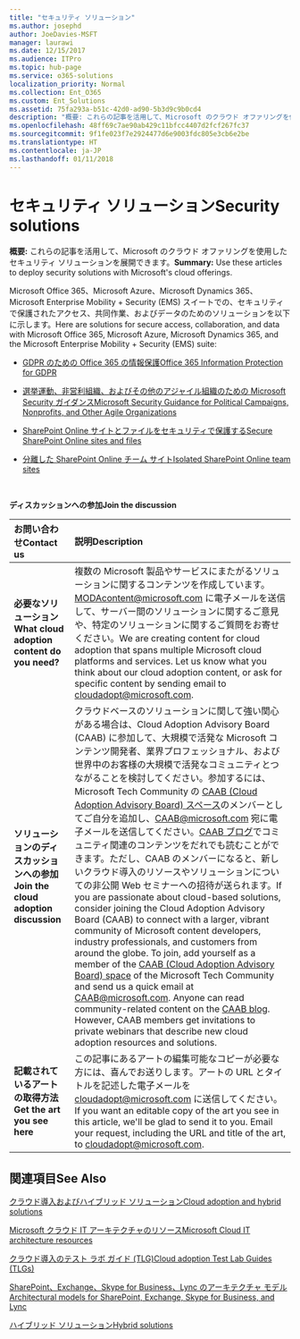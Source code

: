 ```yaml
---
title: "セキュリティ ソリューション"
ms.author: josephd
author: JoeDavies-MSFT
manager: laurawi
ms.date: 12/15/2017
ms.audience: ITPro
ms.topic: hub-page
ms.service: o365-solutions
localization_priority: Normal
ms.collection: Ent_O365
ms.custom: Ent_Solutions
ms.assetid: 75fa293a-b51c-42d0-ad90-5b3d9c9b0cd4
description: "概要: これらの記事を活用して、Microsoft のクラウド オファリングを使用したセキュリティ ソリューションを展開できます。"
ms.openlocfilehash: 48ff69c7ae90ab429c11bfcc4407d2fcf267fc37
ms.sourcegitcommit: 9f1fe023f7e2924477d6e9003fdc805e3cb6e2be
ms.translationtype: HT
ms.contentlocale: ja-JP
ms.lasthandoff: 01/11/2018
---
```

# <a name="security-solutions"></a><span data-ttu-id="197e5-103">セキュリティ ソリューション</span><span class="sxs-lookup"><span data-stu-id="197e5-103">Security solutions</span></span>

 <span data-ttu-id="197e5-104">**概要:** これらの記事を活用して、Microsoft のクラウド オファリングを使用したセキュリティ ソリューションを展開できます。</span><span class="sxs-lookup"><span data-stu-id="197e5-104">**Summary:** Use these articles to deploy security solutions with Microsoft's cloud offerings.</span></span>
  
<span data-ttu-id="197e5-105">Microsoft Office 365、Microsoft Azure、Microsoft Dynamics 365、Microsoft Enterprise Mobility + Security (EMS) スイートでの、セキュリティで保護されたアクセス、共同作業、およびデータのためのソリューションを以下に示します。</span><span class="sxs-lookup"><span data-stu-id="197e5-105">Here are solutions for secure access, collaboration, and data with Microsoft Office 365, Microsoft Azure, Microsoft Dynamics 365, and the Microsoft Enterprise Mobility + Security (EMS) suite:</span></span>

- [<span data-ttu-id="197e5-106">GDPR のための Office 365 の情報保護</span><span class="sxs-lookup"><span data-stu-id="197e5-106">Office 365 Information Protection for GDPR</span></span>](office-365-information-protection-for-gdpr.md)
  
- [<span data-ttu-id="197e5-107">選挙運動、非営利組織、およびその他のアジャイル組織のための Microsoft Security ガイダンス</span><span class="sxs-lookup"><span data-stu-id="197e5-107">Microsoft Security Guidance for Political Campaigns, Nonprofits, and Other Agile Organizations</span></span>](microsoft-security-guidance-for-political-campaigns-nonprofits-and-other-agile-o.md)
    
- [<span data-ttu-id="197e5-108">SharePoint Online サイトとファイルをセキュリティで保護する</span><span class="sxs-lookup"><span data-stu-id="197e5-108">Secure SharePoint Online sites and files</span></span>](secure-sharepoint-online-sites-and-files.md)
    
- [<span data-ttu-id="197e5-109">分離した SharePoint Online チーム サイト</span><span class="sxs-lookup"><span data-stu-id="197e5-109">Isolated SharePoint Online team sites</span></span>](isolated-sharepoint-online-team-sites.md)
<br/>
    
<span data-ttu-id="197e5-110">**ディスカッションへの参加**</span><span class="sxs-lookup"><span data-stu-id="197e5-110">**Join the discussion**</span></span>

|<span data-ttu-id="197e5-111">**お問い合わせ**</span><span class="sxs-lookup"><span data-stu-id="197e5-111">**Contact us**</span></span>|<span data-ttu-id="197e5-112">**説明**</span><span class="sxs-lookup"><span data-stu-id="197e5-112">**Description**</span></span>|
|:-----|:-----|
|<span data-ttu-id="197e5-113">**必要なソリューション**</span><span class="sxs-lookup"><span data-stu-id="197e5-113">**What cloud adoption content do you need?**</span></span> <br/> |<span data-ttu-id="197e5-p101">複数の Microsoft 製品やサービスにまたがるソリューションに関するコンテンツを作成しています。[MODAcontent@microsoft.com](mailto:cloudadopt@microsoft.com?Subject=[Cloud%20Adoption%20Content%20Feedback]:%20) に電子メールを送信して、サーバー間のソリューションに関するご意見や、特定のソリューションに関するご質問をお寄せください。</span><span class="sxs-lookup"><span data-stu-id="197e5-p101">We are creating content for cloud adoption that spans multiple Microsoft cloud platforms and services. Let us know what you think about our cloud adoption content, or ask for specific content by sending email to [cloudadopt@microsoft.com](mailto:cloudadopt@microsoft.com?Subject=[Cloud%20Adoption%20Content%20Feedback]:%20).  </span></span><br/> |
|<span data-ttu-id="197e5-116">**ソリューションのディスカッションへの参加**</span><span class="sxs-lookup"><span data-stu-id="197e5-116">**Join the cloud adoption discussion**</span></span> <br/> |<span data-ttu-id="197e5-p102">クラウドベースのソリューションに関して強い関心がある場合は、Cloud Adoption Advisory Board (CAAB) に参加して、大規模で活発な Microsoft コンテンツ開発者、業界プロフェッショナル、および世界中のお客様の大規模で活発なコミュニティとつながることを検討してください。参加するには、Microsoft Tech Community の [CAAB (Cloud Adoption Advisory Board) スペース]((https://aka.ms/caab))のメンバーとしてご自分を追加し、[CAAB@microsoft.com](mailto:caab@microsoft.com?Subject=I%20just%20joined%20the%20Cloud%20Adoption%20Advisory%20Board!) 宛に電子メールを送信してください。[CAAB ブログ]((https://blogs.technet.com/b/solutions_advisory_board/))でコミュニティ関連のコンテンツをだれでも読むことができます。ただし、CAAB のメンバーになると、新しいクラウド導入のリソースやソリューションについての非公開 Web セミナーへの招待が送られます。</span><span class="sxs-lookup"><span data-stu-id="197e5-p102">If you are passionate about cloud-based solutions, consider joining the Cloud Adoption Advisory Board (CAAB) to connect with a larger, vibrant community of Microsoft content developers, industry professionals, and customers from around the globe. To join, add yourself as a member of the [CAAB (Cloud Adoption Advisory Board) space]((https://aka.ms/caab)) of the Microsoft Tech Community and send us a quick email at [CAAB@microsoft.com](mailto:caab@microsoft.com?Subject=I%20just%20joined%20the%20Cloud%20Adoption%20Advisory%20Board!). Anyone can read community-related content on the [CAAB blog]((https://blogs.technet.com/b/solutions_advisory_board/)). However, CAAB members get invitations to private webinars that describe new cloud adoption resources and solutions.  </span></span><br/> |
|<span data-ttu-id="197e5-120">**記載されているアートの取得方法**</span><span class="sxs-lookup"><span data-stu-id="197e5-120">**Get the art you see here**</span></span> <br/> |<span data-ttu-id="197e5-p103">この記事にあるアートの編集可能なコピーが必要な方には、喜んでお送りします。アートの URL とタイトルを記述した電子メールを [cloudadopt@microsoft.com](mailto:cloudadopt@microsoft.com?subject=[Art%20Request]:%20) に送信してください。</span><span class="sxs-lookup"><span data-stu-id="197e5-p103">If you want an editable copy of the art you see in this article, we'll be glad to send it to you. Email your request, including the URL and title of the art, to [cloudadopt@microsoft.com](mailto:cloudadopt@microsoft.com?subject=[Art%20Request]:%20).  </span></span><br/> |
   
## <a name="see-also"></a><span data-ttu-id="197e5-123">関連項目</span><span class="sxs-lookup"><span data-stu-id="197e5-123">See Also</span></span>

[<span data-ttu-id="197e5-124">クラウド導入およびハイブリッド ソリューション</span><span class="sxs-lookup"><span data-stu-id="197e5-124">Cloud adoption and hybrid solutions</span></span>](cloud-adoption-and-hybrid-solutions.md)
  
[<span data-ttu-id="197e5-125">Microsoft クラウド IT アーキテクチャのリソース</span><span class="sxs-lookup"><span data-stu-id="197e5-125">Microsoft Cloud IT architecture resources</span></span>](microsoft-cloud-it-architecture-resources.md)
  
[<span data-ttu-id="197e5-126">クラウド導入のテスト ラボ ガイド (TLG)</span><span class="sxs-lookup"><span data-stu-id="197e5-126">Cloud adoption Test Lab Guides (TLGs)</span></span>](cloud-adoption-test-lab-guides-tlgs.md)
  
[<span data-ttu-id="197e5-127">SharePoint、Exchange、Skype for Business、Lync のアーキテクチャ モデル</span><span class="sxs-lookup"><span data-stu-id="197e5-127">Architectural models for SharePoint, Exchange, Skype for Business, and Lync</span></span>](architectural-models-for-sharepoint-exchange-skype-for-business-and-lync.md)
  
[<span data-ttu-id="197e5-128">ハイブリッド ソリューション</span><span class="sxs-lookup"><span data-stu-id="197e5-128">Hybrid solutions</span></span>](hybrid-solutions.md)


